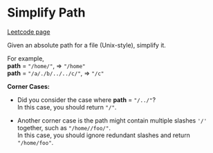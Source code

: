 # Simplify Path
[Leetcode page](https://leetcode.com/problems/simplify-path/description)

Given an absolute path for a file (Unix-style), simplify it.

For example,  
**path** = `"/home/"`, => `"/home"`  
**path** = `"/a/./b/../../c/"`, => `"/c"`

**Corner Cases:**

  * Did you consider the case where **path** = `"/../"`?  
In this case, you should return `"/"`.

  * Another corner case is the path might contain multiple slashes `'/'` together, such as `"/home//foo/"`.  
In this case, you should ignore redundant slashes and return `"/home/foo"`.

